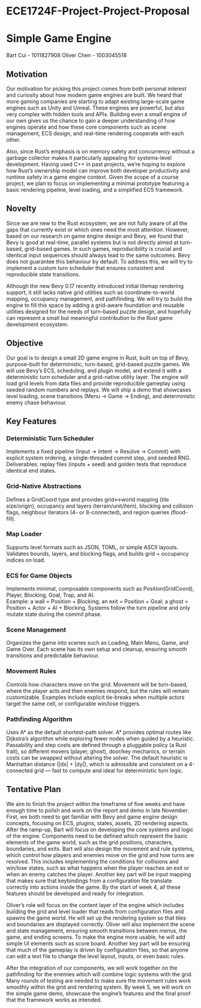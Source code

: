 # ECE1724F-Project-Project-Proposal
# Simple Game Engine
Bart Cui - 1011827908
Oliver Chen - 1003045518
## Motivation

Our motivation for picking this project comes from both personal interest and curiosity about how modern game engines are built. We heard that more gaming companies are starting to adapt existing large-scale game engines such as Unity and Unreal. These engines are powerful, but also very complex with hidden tools and APIs. Building even a small engine of our own gives us the chance to gain a deeper understanding of how engines operate and how these core components such as scene management, ECS design, and real-time rendering cooperate with each other.

Also, since Rust’s emphasis is on memory safety and concurrency without a garbage collector makes it particularly appealing for systems-level development. Having used C++ in past projects, we’re hoping to explore how Rust’s ownership model can improve both developer productivity and runtime safety in a game engine context. Given the scope of a course project, we plan to focus on implementing a minimal prototype featuring a basic rendering pipeline, level loading, and a simplified ECS framework. 

## Novelty

Since we are new to the Rust ecosystem, we are not fully aware of all the gaps that currently exist or which ones need the most attention. However, based on our research on game engine design and Bevy, we found that Bevy is good at real-time, parallel systems but is not directly aimed at turn-based, grid-based games. In such games, reproducibility is crucial and identical input sequences should always lead to the same outcomes. Bevy does not guarantee this behaviour by default. To address this, we will try to implement a custom turn scheduler that ensures consistent and reproducible state transitions.

Although the new Bevy 0.17 recently introduced initial tilemap rendering support, it still lacks native grid utilities such as coordinate-to-world mapping, occupancy management, and pathfinding. We will try to build the engine to fill this space by adding a grid-aware foundation and reusable utilities designed for the needs of turn-based puzzle design, and hopefully can represent a small but meaningful contribution to the Rust game development ecosystem.

## Objective

Our goal is to design a small 2D game engine in Rust, built on top of Bevy, purpose-built for deterministic, turn-based, grid-based puzzle games. We will use Bevy’s ECS, scheduling, and plugin model, and extend it with a deterministic turn scheduler and a grid-native utility layer. The engine will load grid levels from data files and provide reproducible gameplay using seeded random numbers and replays. We will ship a demo that showcases level loading, scene transitions (Menu → Game → Ending), and deterministic enemy chase behaviour.

## Key Features

### Deterministic Turn Scheduler
Implements a fixed pipeline (Input → Intent → Resolve → Commit) with explicit system ordering, a single-threaded commit step, and seeded RNG.  
Deliverables: replay files (inputs + seed) and golden tests that reproduce identical end states.

### Grid-Native Abstractions
Defines a GridCoord type and provides grid↔world mapping (tile size/origin), occupancy and layers (terrain/unit/item), blocking and collision flags, neighbour iterators (4- or 8-connected), and region queries (flood-fill).

### Map Loader
Supports level formats such as JSON, TOML, or simple ASCII layouts.  Validates bounds, layers, and blocking flags, and builds grid + occupancy indices on load.

### ECS for Game Objects
Implements minimal, composable components such as Position(GridCoord), Player, Blocking, Goal, Trap, and AI.  
Example: a wall = Position + Blocking; an exit = Position + Goal; a ghost = Position + Actor + AI + Blocking. Systems follow the turn pipeline and only mutate state during the commit phase.

### Scene Management
Organizes the game into scenes such as Loading, Main Menu, Game, and Game Over. Each scene has its own setup and cleanup, ensuring smooth transitions and predictable behaviour.

### Movement Rules
Controls how characters move on the grid. Movement will be turn-based, where the player acts and then enemies respond, but the rules will remain customizable. Examples include explicit tie-breaks when multiple actors target the same cell, or configurable win/lose triggers.

### Pathfinding Algorithm
Uses A* as the default shortest-path solver. A* provides optimal routes like Dijkstra’s algorithm while exploring fewer nodes when guided by a heuristic. Passability and step costs are defined through a pluggable policy (a Rust trait), so different movers (player, ghost), door/key mechanics, or terrain costs can be swapped without altering the solver. The default heuristic is Manhattan distance (|dx| + |dy|), which is admissible and consistent on a 4-connected grid — fast to compute and ideal for deterministic turn logic.

## Tentative Plan

We aim to finish the project within the timeframe of five weeks and have enough time to polish and work on the report and demo in late November. First, we both need to get familiar with Bevy and game engine design concepts, focusing on ECS, plugins, states, assets, 2D rendering aspects. After the ramp-up, Bart will focus on developing the core systems and logic of the engine. Components need to be defined which represent the basic elements of the game world, such as the grid positions, characters, boundaries, and exits. Bart will also design the movement and rule systems, which control how players and enemies move on the grid and how turns are resolved. This includes implementing the conditions for collisions and win/lose states, such as what happens when the player reaches an exit or when an enemy catches the player. Another key part will be input mapping that makes sure that keybindings from a configuration file translate correctly into actions inside the game. By the start of week 4, all these features should be developed and ready for integration.

Oliver’s role will focus on the content layer of the engine which includes building the grid and level loader that reads from configuration files and spawns the game world. He will set up the rendering system so that tiles and boundaries are displayed correctly. Oliver will also implement the scene and state management, ensuring smooth transitions between menus, the game, and ending screens. To make the engine more usable, he will add simple UI elements such as score board. Another key part will be ensuring that much of the gameplay is driven by configuration files, so that anyone can edit a text file to change the level layout, inputs, or even basic rules.

After the integration of our components, we will work together on the pathfinding for the enemies which will combine logic systems with the grid. Many rounds of testing are needed to make sure the movement rules work smoothly within the grid and rendering system. By week 5, we will work on the simple game demo, showcase the engine’s features and the final proof that the framework works as intended.

